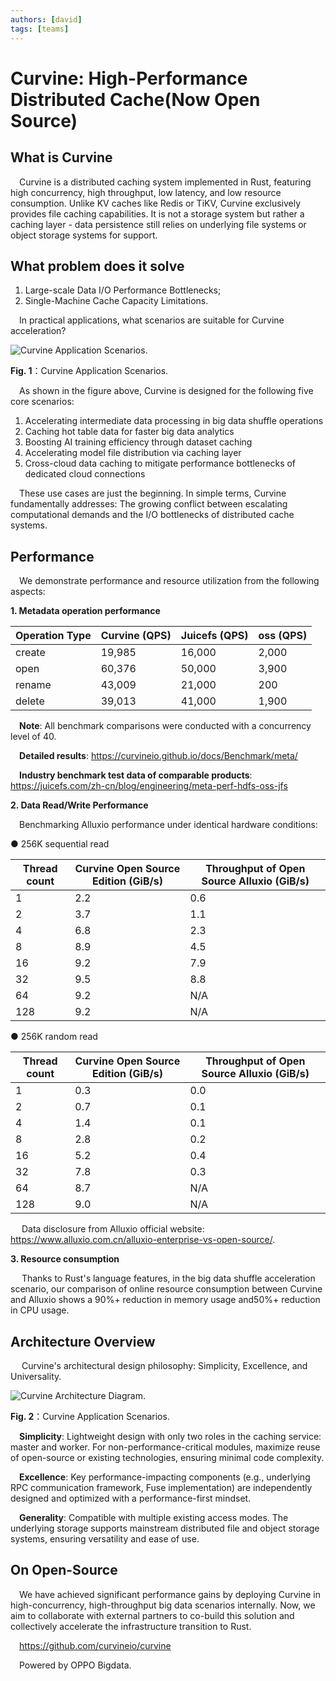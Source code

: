 ```yaml
---
authors: [david]
tags: [teams]
---
```


<!-- truncate -->

# Curvine: High-Performance Distributed Cache(Now Open Source)

## What is Curvine

&emsp;Curvine is a distributed caching system implemented in Rust, featuring high concurrency, high throughput, low latency, and low resource consumption. Unlike KV caches like Redis or TiKV, Curvine exclusively provides file caching capabilities. It is not a storage system but rather a caching layer - data persistence still relies on underlying file systems or object storage systems for support.

## What problem does it solve

1. Large-scale Data I/O Performance Bottlenecks;
2. Single-Machine Cache Capacity Limitations.

&emsp;In practical applications, what scenarios are suitable for Curvine acceleration?

<div style={{ textAlign: 'center' }}>
  <img src={require("./Curvine-application.png").default} alt="Curvine Application Scenarios." style={{ width: '80%', maxWidth: '800px' }}></img>
  <p style={{ fontSize: '0.8em', color: '#666', marginTop: '8px' }}>
    <b>Fig. 1</b>：Curvine Application Scenarios.
  </p>
</div>

&emsp;As shown in the figure above, Curvine is designed for the following five core scenarios:

1. Accelerating intermediate data processing in big data shuffle operations  
2. Caching hot table data for faster big data analytics  
3. Boosting AI training efficiency through dataset caching  
4. Accelerating model file distribution via caching layer  
5. Cross-cloud data caching to mitigate performance bottlenecks of dedicated cloud connections  

&emsp;These use cases are just the beginning. In simple terms, Curvine fundamentally addresses: The growing conflict between escalating computational demands and the I/O bottlenecks of distributed cache systems.

## Performance
&emsp;We demonstrate performance and resource utilization from the following aspects:​

**1. Metadata operation performance**
<!-- 表格区 -->
   <table>
  <thead>
    <tr style={{ backgroundColor: '#2ecc71', color: 'white' }}>
      <th>Operation Type</th>
      <th>Curvine (QPS)</th>
      <th>Juicefs (QPS)</th>
      <th>oss (QPS)</th>
    </tr>
  </thead>
  <tbody>
    <tr>
      <td>create</td>
      <td style={{ textAlign: 'right' }}>19,985</td>
      <td style={{ textAlign: 'right' }}>16,000</td>
      <td style={{ textAlign: 'right' }}>2,000</td>
    </tr>
    <tr>
      <td>open</td>
      <td style={{ textAlign: 'right' }}>60,376</td>
      <td style={{ textAlign: 'right' }}>50,000</td>
      <td style={{ textAlign: 'right' }}>3,900</td>
    </tr>
    <tr>
      <td>rename</td>
      <td style={{ textAlign: 'right' }}>43,009</td>
      <td style={{ textAlign: 'right' }}>21,000</td>
      <td style={{ textAlign: 'right' }}>200</td>
    </tr>
    <tr>
      <td>delete</td>
      <td style={{ textAlign: 'right' }}>39,013</td>
      <td style={{ textAlign: 'right' }}>41,000</td>
      <td style={{ textAlign: 'right' }}>1,900</td>
    </tr>
  </tbody>
</table>

&emsp;**Note**: All benchmark comparisons were conducted with a concurrency level of 40.

&emsp;**Detailed results**: https://curvineio.github.io/docs/Benchmark/meta/

&emsp;**Industry benchmark test data of comparable products**: https://juicefs.com/zh-cn/blog/engineering/meta-perf-hdfs-oss-jfs


**2. Data Read/Write Performance**

&emsp;Benchmarking Alluxio performance under identical hardware conditions:

● 256K sequential read
  <!-- 表格区 -->
  <table style={{ width: '100%', borderCollapse: 'collapse' }}>
    <thead>
      <tr style={{ backgroundColor: '#2ecc71', color: 'white' }}>
        <th>Thread count</th>
        <th>Curvine Open Source Edition (GiB/s)</th>
        <th>Throughput of Open Source Alluxio (GiB/s)</th>
      </tr>
    </thead>
    <tbody>
      <!-- 数据行模板 -->
      <tr style={{ borderBottom: '1px solid #e1e4e8' }}>
        <td style={{ textAlign: 'right' }}>1</td>
        <td style={{ textAlign: 'right' }}>2.2</td>
        <td style={{ textAlign: 'right' }}>0.6</td>
      </tr>
      <tr style={{ borderBottom: '1px solid #e1e4e8' }}>
        <td style={{ textAlign: 'right' }}>2</td>
        <td style={{ textAlign: 'right' }}>3.7</td>
        <td style={{ textAlign: 'right' }}>1.1</td>
      </tr>
      <tr style={{ borderBottom: '1px solid #e1e4e8' }}>
        <td style={{ textAlign: 'right' }}>4</td>
        <td style={{ textAlign: 'right' }}>6.8</td>
        <td style={{ textAlign: 'right' }}>2.3</td>
      </tr>
      <tr style={{ borderBottom: '1px solid #e1e4e8' }}>
        <td style={{ textAlign: 'right' }}>8</td>
        <td style={{ textAlign: 'right' }}>8.9</td>
        <td style={{ textAlign: 'right' }}>4.5</td>
      </tr>
      <tr style={{ borderBottom: '1px solid #e1e4e8' }}>
        <td style={{ textAlign: 'right' }}>16</td>
        <td style={{ textAlign: 'right' }}>9.2</td>
        <td style={{ textAlign: 'right' }}>7.9</td>
      </tr>
      <tr style={{ borderBottom: '1px solid #e1e4e8' }}>
        <td style={{ textAlign: 'right' }}>32</td>
        <td style={{ textAlign: 'right' }}>9.5</td>
        <td style={{ textAlign: 'right' }}>8.8</td>
      </tr>
      <tr style={{ borderBottom: '1px solid #e1e4e8' }}>
        <td style={{ textAlign: 'right' }}>64</td>
        <td style={{ textAlign: 'right' }}>9.2</td>
        <td style={{ textAlign: 'right' }}>N/A</td>
      </tr>
      <tr style={{ borderBottom: '1px solid #e1e4e8' }}>
        <td style={{ textAlign: 'right' }}>128</td>
        <td style={{ textAlign: 'right' }}>9.2</td>
        <td style={{ textAlign: 'right' }}>N/A</td>
      </tr>
    </tbody>
  </table>
  
● 256K random read
<!-- 表格区 -->
  <table style={{ width: '100%', borderCollapse: 'collapse' }}>
    <thead>
      <tr style={{ backgroundColor: '#2ecc71', color: 'white' }}>
        <th>Thread count</th>
        <th>Curvine Open Source Edition (GiB/s)</th>
        <th>Throughput of Open Source Alluxio (GiB/s)</th>
      </tr>
    </thead>
    <tbody>
      <!-- 数据行模板 -->
      <tr style={{ borderBottom: '1px solid #e1e4e8' }}>
        <td style={{ textAlign: 'right' }}>1</td>
        <td style={{ textAlign: 'right' }}>0.3</td>
        <td style={{ textAlign: 'right' }}>0.0</td>
      </tr>
      <tr style={{ borderBottom: '1px solid #e1e4e8' }}>
        <td style={{ textAlign: 'right' }}>2</td>
        <td style={{ textAlign: 'right' }}>0.7</td>
        <td style={{ textAlign: 'right' }}>0.1</td>
      </tr>
      <tr style={{ borderBottom: '1px solid #e1e4e8' }}>
        <td style={{ textAlign: 'right' }}>4</td>
        <td style={{ textAlign: 'right' }}>1.4</td>
        <td style={{ textAlign: 'right' }}>0.1</td>
      </tr>
      <tr style={{ borderBottom: '1px solid #e1e4e8' }}>
        <td style={{ textAlign: 'right' }}>8</td>
        <td style={{ textAlign: 'right' }}>2.8</td>
        <td style={{ textAlign: 'right' }}>0.2</td>
      </tr>
      <tr style={{ borderBottom: '1px solid #e1e4e8' }}>
        <td style={{ textAlign: 'right' }}>16</td>
        <td style={{ textAlign: 'right' }}>5.2</td>
        <td style={{ textAlign: 'right' }}>0.4</td>
      </tr>
      <tr style={{ borderBottom: '1px solid #e1e4e8' }}>
        <td style={{ textAlign: 'right' }}>32</td>
        <td style={{ textAlign: 'right' }}>7.8</td>
        <td style={{ textAlign: 'right' }}>0.3</td>
      </tr>
      <tr style={{ borderBottom: '1px solid #e1e4e8' }}>
        <td style={{ textAlign: 'right' }}>64</td>
        <td style={{ textAlign: 'right' }}>8.7</td>
        <td style={{ textAlign: 'right' }}>N/A</td>
      </tr>
      <tr style={{ borderBottom: '1px solid #e1e4e8' }}>
        <td style={{ textAlign: 'right' }}>128</td>
        <td style={{ textAlign: 'right' }}>9.0</td>
        <td style={{ textAlign: 'right' }}>N/A</td>
      </tr>
    </tbody>
  </table>

 &emsp; Data disclosure from Alluxio official website: https://www.alluxio.com.cn/alluxio-enterprise-vs-open-source/.

**3. Resource consumption**


 &emsp; Thanks to Rust's language features, in the big data shuffle acceleration scenario, our comparison of online resource consumption between Curvine and Alluxio shows a ​90%+ reduction in memory usage​ and ​50%+ reduction in CPU usage.

 ## Architecture Overview
 &emsp; Curvine's architectural design philosophy: Simplicity, Excellence, and Universality.

<div style={{ textAlign: 'center' }}>
  <img src={require("./Curvine-architechure.png").default} alt="Curvine Architecture Diagram." style={{ width: '80%', maxWidth: '800px' }}></img>
  <p style={{ fontSize: '0.8em', color: '#666', marginTop: '8px' }}>
    <b>Fig. 2</b>：Curvine Application Scenarios.
  </p>
</div>

&emsp;**Simplicity**: Lightweight design with only two roles in the caching service: master and worker. For non-performance-critical modules, maximize reuse of open-source or existing technologies, ensuring minimal code complexity.

&emsp;**Excellence**: Key performance-impacting components (e.g., underlying RPC communication framework, Fuse implementation) are independently designed and optimized with a performance-first mindset.

&emsp;**Generality**: Compatible with multiple existing access modes. The underlying storage supports mainstream distributed file and object storage systems, ensuring versatility and ease of use.

## On Open-Source
&emsp;We have achieved significant performance gains by deploying Curvine in high-concurrency, high-throughput big data scenarios internally. Now, we aim to collaborate with external partners to co-build this solution and collectively accelerate the infrastructure transition to Rust.

&emsp;https://github.com/curvineio/curvine

&emsp;Powered by OPPO Bigdata.
